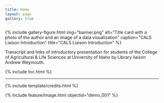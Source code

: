 ```yaml
---
title: Home
layout: page
gallery: true
---
```


{% include gallery-figure.html img="banner.png" alt="Title card with a photo of the author and an image of a data visualization" caption="CALS Liaison Introduction" title="CALS Liaison Introduction" %}

Transcript and links of introductory presentation for students of the College of Agricultural & Life Sciences at University of Idaho by Library liaison Andrew Weymouth.

{% include toc.html %}

------

{% include template/credits.html %}

{% include feature/image.html objectid="demo_001" %}
